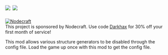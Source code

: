 #  [![](http://cf.way2muchnoise.eu/274782.svg)](https://minecraft.curseforge.com/projects/no-worldgen-5-you) [![](http://cf.way2muchnoise.eu/versions/274782.svg)](https://minecraft.curseforge.com/projects/no-worldgen-5-you)


[![Nodecraft](https://i.imgur.com/sz9PUmK.png)](https://nodecraft.com/r/darkhax)    
This project is sponsored by Nodecraft. Use code [Darkhax](https://nodecraft.com/r/darkhax) for 30% off your first month of service!

This mod allows various structure generators to be disabled through the config file. Load the game up once with this mod to get the config file. 